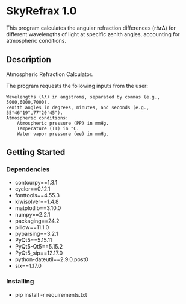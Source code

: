 # SkyRefrax 1.0

This program calculates the angular refraction differences (rΔrΔ​) for different wavelengths of light at specific zenith angles, accounting for atmospheric conditions.

## Description

Atmospheric Refraction Calculator.

The program requests the following inputs from the user:

    Wavelengths (λλ) in angstroms, separated by commas (e.g., 5000,6000,7000).
    Zenith angles in degrees, minutes, and seconds (e.g., 55°46'19",77°20'45").
    Atmospheric conditions:
        Atmospheric pressure (PP) in mmHg.
        Temperature (TT) in °C.
        Water vapor pressure (ee) in mmHg.

## Getting Started

### Dependencies

* contourpy==1.3.1
* cycler==0.12.1
* fonttools==4.55.3
* kiwisolver==1.4.8
* matplotlib==3.10.0
* numpy==2.2.1
* packaging==24.2
* pillow==11.1.0
* pyparsing==3.2.1
* PyQt5==5.15.11
* PyQt5-Qt5==5.15.2
* PyQt5_sip==12.17.0
* python-dateutil==2.9.0.post0
* six==1.17.0

### Installing

* pip install -r requirements.txt
